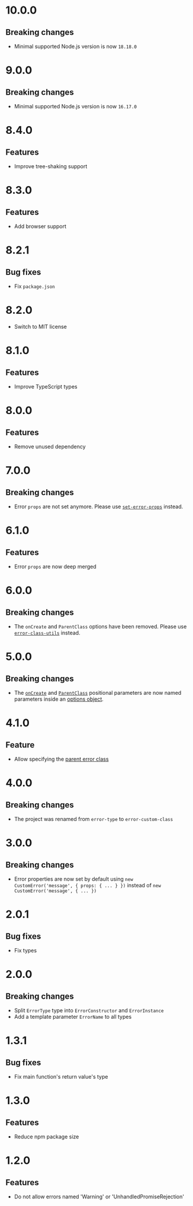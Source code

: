 # 10.0.0

## Breaking changes

- Minimal supported Node.js version is now `18.18.0`

# 9.0.0

## Breaking changes

- Minimal supported Node.js version is now `16.17.0`

# 8.4.0

## Features

- Improve tree-shaking support

# 8.3.0

## Features

- Add browser support

# 8.2.1

## Bug fixes

- Fix `package.json`

# 8.2.0

- Switch to MIT license

# 8.1.0

## Features

- Improve TypeScript types

# 8.0.0

## Features

- Remove unused dependency

# 7.0.0

## Breaking changes

- Error `props` are not set anymore. Please use
  [`set-error-props`](https://github.com/ehmicky/set-error-props) instead.

# 6.1.0

## Features

- Error `props` are now deep merged

# 6.0.0

## Breaking changes

- The `onCreate` and `ParentClass` options have been removed. Please use
  [`error-class-utils`](https://github.com/ehmicky/error-class-utils) instead.

# 5.0.0

## Breaking changes

- The [`onCreate`](README.md#oncreate) and
  [`ParentClass`](README.md#parentclass) positional parameters are now named
  parameters inside an [options object](README.md#options).

# 4.1.0

## Feature

- Allow specifying the [parent error class](README.md#parent-class)

# 4.0.0

## Breaking changes

- The project was renamed from `error-type` to `error-custom-class`

# 3.0.0

## Breaking changes

- Error properties are now set by default using
  `new CustomError('message', { props: { ... } })` instead of
  `new CustomError('message', { ... })`

# 2.0.1

## Bug fixes

- Fix types

# 2.0.0

## Breaking changes

- Split `ErrorType` type into `ErrorConstructor` and `ErrorInstance`
- Add a template parameter `ErrorName` to all types

# 1.3.1

## Bug fixes

- Fix main function's return value's type

# 1.3.0

## Features

- Reduce npm package size

# 1.2.0

## Features

- Do not allow errors named 'Warning' or 'UnhandledPromiseRejection'
